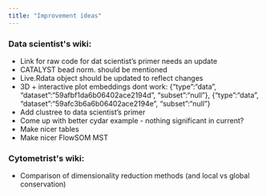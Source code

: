 ```yaml
---
title: "Improvement ideas"
---
```


### Data scientist's wiki:
* Link for raw code for dat scientist’s primer needs an update
* CATALYST bead norm. should be mentioned
* Live.Rdata object should be updated to reflect changes
* 3D + interactive plot embeddings dont work: {“type”:“data”, “dataset”:“59afbf1da6b06402ace2194d”, “subset”:“null”}, {“type”:“data”, “dataset”:“59afc3b6a6b06402ace2194e”, “subset”:“null”}
* Add clustree to data scientist’s primer
* Come up with better cydar example - nothing significant in current?
* Make nicer tables
* Make nicer FlowSOM MST

### Cytometrist's wiki:
* Comparison of dimensionality reduction methods (and local vs global conservation)